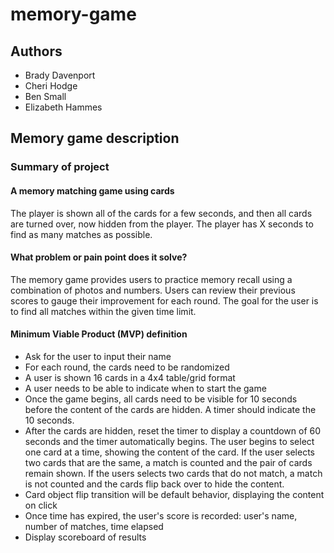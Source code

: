 # memory-game

## Authors

* Brady Davenport
* Cheri Hodge
* Ben Small
* Elizabeth Hammes

## Memory game description

### Summary of project

#### A memory matching game using cards

The player is shown all of the cards for a few seconds, and then all cards are turned over, now hidden from the player. The player has X seconds to find as many matches as possible.

#### What problem or pain point does it solve?

The memory game provides users to practice memory recall using a combination of photos and numbers. Users can review their previous scores to gauge their improvement for each round. The goal for the user is to find all matches within the given time limit.

#### Minimum Viable Product (MVP) definition

* Ask for the user to input their name
* For each round, the cards need to be randomized
* A user is shown 16 cards in a 4x4 table/grid format
* A user needs to be able to indicate when to start the game
* Once the game begins, all cards need to be visible for 10 seconds before the content of the cards are hidden. A timer should indicate the 10 seconds.
* After the cards are hidden, reset the timer to display a countdown of 60 seconds and the timer automatically begins. The user begins to select one card at a time, showing the content of the card. If the user selects two cards that are the same, a match is counted and the pair of cards remain shown. If the users selects two cards that do not match, a match is not counted and the cards flip back over to hide the content.
* Card object flip transition will be default behavior, displaying the content on click
* Once time has expired, the user's score is recorded: user's name, number of matches, time elapsed
* Display scoreboard of results
